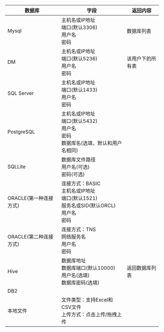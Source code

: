 数据库| 字段| 返回内容 
-|-|-|
Mysql| 主机名或IP地址<br> 端口(默认3306)<br> 用户名<br>  密码| 数据库列表
DM| 主机名或IP地址<br>  端口(默认5236)<br> 用户名<br>  密码| 该用户下的所有表
SQL Server| 主机名或IP地址<br> 端口(默认1433)<br>用户名<br> 密码
PostgreSQL| 主机名或IP地址<br> 端口(默认5432)<br>用户名<br> 密码<br>数据库名(选填，默认和用户名相同)
SQLLite| 数据库文件路径<br> 用户名(可选)<br> 密码(可选)
ORACLE(第一种连接方式)| 连接方式：BASIC<br> 主机名或IP地址<br> 端口(默认1521)<br>服务名或SID(默认ORCL)<br>用户名 <br>密码
ORACLE(第二种连接方式)| 连接方式：TNS <br> 网络服务名<br> 用户名<br> 密码
Hive| 数据库地址  <br> 数据库端口(默认10000) <br> 用户名(选填)  <br> 数据库密码(选填) | 返回数据库列表
DB2| 
本地文件| 文件类型：支持Excel和CSV文件<br>上传方式：点击上传/拖拽上传  



